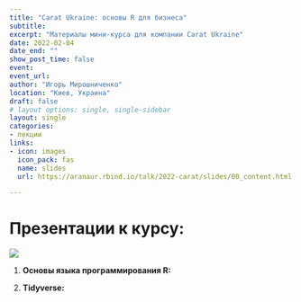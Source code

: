 ```yaml
---
title: "Carat Ukraine: основы R для бизнеса"
subtitle: 
excerpt: "Материалы мини-курса для компании Carat Ukraine"
date: 2022-02-04
date_end: ""
show_post_time: false
event: 
event_url:
author: "Игорь Мирошниченко"
location: "Киев, Украина"
draft: false
# layout options: single, single-sidebar
layout: single
categories:
- лекции
links:
- icon: images
  icon_pack: fas
  name: slides
  url: https://aranaur.rbind.io/talk/2022-carat/slides/00_content.html

---
```


# Презентации к курсу:

![](https://aranaur.rbind.io/talk/2022-carat/slides/img/carat.png) 

1. **Основы языка программирования R:** [<i class="fas fa-images"></i>](https://aranaur.rbind.io/talk/2022-carat/slides/01_intro_r.html)

2. **Tidyverse:** [<i class="fas fa-images"></i>](https://aranaur.rbind.io/talk/2022-carat/slides/02_tidyverse.html)


